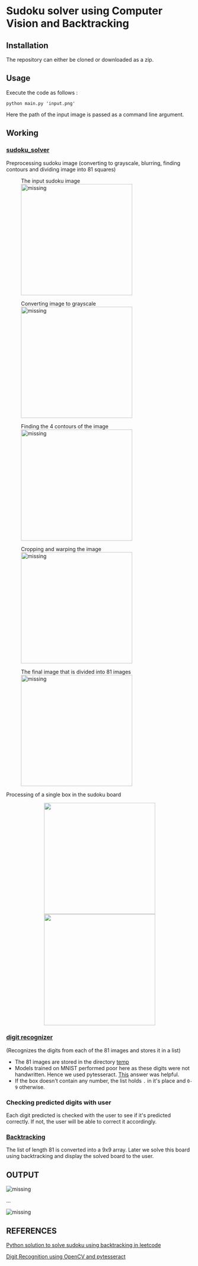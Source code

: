 # Sudoku solver using Computer Vision and Backtracking

## Installation
The repository can either be cloned or downloaded as a zip.

## Usage
Execute the code as follows :
```python3
python main.py 'input.png'
```

Here the path of the input image is passed as a command line argument.

## Working


### [sudoku_solver](https://github.com/SurajSubramanian/SudokuSolver/blob/master/sudoku_solver.py)

Preprocessing sudoku image (converting to grayscale, blurring, finding contours and dividing image into 81 squares)

<figure>
    <figcaption>The input sudoku image</figcaption>
    <img src="https://github.com/SurajSubramanian/SudokuSolver/blob/master/images/input.png" width="300" alt='missing'/>
</figure>

<figure>
    <figcaption>Converting image to grayscale</figcaption>
    <img src="https://github.com/SurajSubramanian/SudokuSolver/blob/master/images/gray.png" width="300" alt='missing'/>
</figure>

<figure>
    <figcaption>Finding the 4 contours of the image</figcaption>
    <img src="https://github.com/SurajSubramanian/SudokuSolver/blob/master/images/out.png" width="300" alt='missing'/>
</figure>

<figure>
    <figcaption>Cropping and warping the image</figcaption>
    <img src="https://github.com/SurajSubramanian/SudokuSolver/blob/master/images/gray2.png" width="300" alt='missing'/>
</figure>

<figure>
    <figcaption>The final image that is divided into 81 images</figcaption>
    <img src="https://github.com/SurajSubramanian/SudokuSolver/blob/master/images/my.png" width="300" alt='missing'/>
</figure>

Processing of a single box in the sudoku board 
<p float="left" align="middle">
   <img src="https://github.com/SurajSubramanian/SudokuSolver/blob/master/images/my_01_04_initial.png" width="300" />
    <img src="/https://github.com/SurajSubramanian/SudokuSolver/blob/master/images/my_01_04_final.png" width="300" /> 
</p>

### [digit recognizer](https://github.com/SurajSubramanian/SudokuSolver/blob/master/digit_recognizer.py)

(Recognizes the digits from each of the 81 images and stores it in a list)

- The 81 images are stored in the directory [temp](https://github.com/SurajSubramanian/SudokuSolver/tree/master/temp)
- Models trained on MNIST performed poor here as these digits were not handwritten. Hence we used pytesseract. [This](https://stackoverflow.com/a/58032585/10077354) answer was helpful.
- If the box doesn't contain any number, the list holds `.` in it's place and `0-9` otherwise.

### Checking predicted digits with user

Each digit predicted is checked with the user to see if it's predicted correctly. If not, the user will be able to correct it accordingly. 

### [Backtracking](https://github.com/SurajSubramanian/SudokuSolver/blob/master/backtracking.py)

The list of length 81 is converted into a 9x9 array. Later we solve this board using backtracking and display the solved board to the user.

## OUTPUT

<img src="https://github.com/SurajSubramanian/SudokuSolver/blob/master/images/output1.png" alt='missing'/>

...

<img src="https://github.com/SurajSubramanian/SudokuSolver/blob/master/images/output2.png" alt='missing'/>

## REFERENCES 

[Python solution to solve sudoku using backtracking in leetcode](https://leetcode.com/problems/sudoku-solver/discuss/15959/Accepted-Python-solution)

[Digit Recognition using OpenCV and pytesseract](https://stackoverflow.com/a/58032585/10077354)
